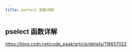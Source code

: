 ```yaml
---
title: pselect 函数详解
---
```


## pselect 函数详解

https://blog.csdn.net/code_peak/article/details/118657022